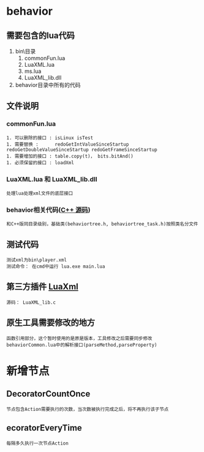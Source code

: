 # behavior

## 需要包含的lua代码
1. bin\目录
	1. commonFun.lua
	1. LuaXML.lua
	1. ms.lua
	1. LuaXML_lib.dll
2. behavior目录中所有的代码

## 文件说明
### commonFun.lua
	1. 可以删除的接口 : isLinux isTest
	1. 需要替换 :      redoGetIntValueSinceStartup  redoGetDoubleValueSinceStartup redoGetFrameSinceStartup
	1. 需要增加的接口 : table.copy(t)， bits.bitAnd()
	1. 必须保留的接口 : loadXml
### LuaXML.lua 和 LuaXML_lib.dll
	处理lua处理xml文件的底层接口 

### behavior相关代码([C++ 源码](https://github.com/Tencent/behaviac.git))
	和C++版同目录级别，基础类(behaviortree.h, behaviortree_task.h)按照类名分文件

## 测试代码
	测试xml为bin\player.xml
	测试命令： 在cmd中运行 lua.exe main.lua

## 第三方插件 [LuaXml](https://github.com/LuaDist/luaxml.git)
	源码： LuaXML_lib.c

## 原生工具需要修改的地方
	函数引用部分，这个暂时使用的是原是版本，工具修改之后需要同步修改behaviorCommon.lua中的解析接口(parseMethod,parseProperty)
# 新增节点
## DecoratorCountOnce
	节点包含Action需要执行的次数，当次数被执行完成之后，将不再执行该子节点
## ecoratorEveryTime
	每隔多久执行一次节点Action